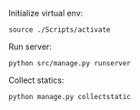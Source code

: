 Initialize virtual env:

```
source ./Scripts/activate
```

Run server:

```
python src/manage.py runserver
```

Collect statics:

```
python manage.py collectstatic
```

